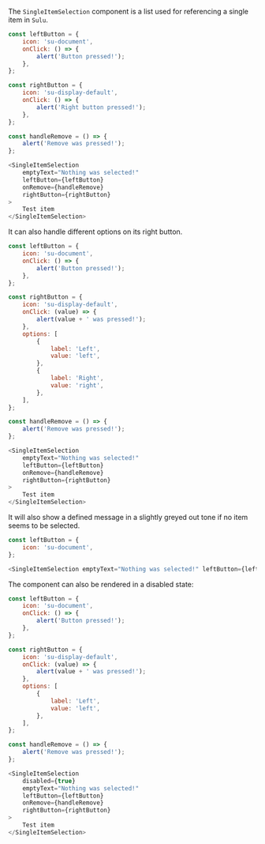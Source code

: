 The `SingleItemSelection` component is a list used for referencing a single item in `Sulu`.

```javascript
const leftButton = {
    icon: 'su-document',
    onClick: () => {
        alert('Button pressed!');
    },
};

const rightButton = {
    icon: 'su-display-default',
    onClick: () => {
        alert('Right button pressed!');
    },
};

const handleRemove = () => {
    alert('Remove was pressed!');
};

<SingleItemSelection
    emptyText="Nothing was selected!"
    leftButton={leftButton}
    onRemove={handleRemove}
    rightButton={rightButton}
>
    Test item
</SingleItemSelection>
```

It can also handle different options on its right button.

```javascript
const leftButton = {
    icon: 'su-document',
    onClick: () => {
        alert('Button pressed!');
    },
};

const rightButton = {
    icon: 'su-display-default',
    onClick: (value) => {
        alert(value + ' was pressed!');
    },
    options: [
        {
            label: 'Left',
            value: 'left',
        },
        {
            label: 'Right',
            value: 'right',
        },
    ],
};

const handleRemove = () => {
    alert('Remove was pressed!');
};

<SingleItemSelection
    emptyText="Nothing was selected!"
    leftButton={leftButton}
    onRemove={handleRemove}
    rightButton={rightButton}
>
    Test item
</SingleItemSelection>
```

It will also show a defined message in a slightly greyed out tone if no item seems to be selected.

```javascript
const leftButton = {
    icon: 'su-document',
};

<SingleItemSelection emptyText="Nothing was selected!" leftButton={leftButton} />
```

The component can also be rendered in a disabled state:

```javascript
const leftButton = {
    icon: 'su-document',
    onClick: () => {
        alert('Button pressed!');
    },
};

const rightButton = {
    icon: 'su-display-default',
    onClick: (value) => {
        alert(value + ' was pressed!');
    },
    options: [
        {
            label: 'Left',
            value: 'left',
        },
    ],
};

const handleRemove = () => {
    alert('Remove was pressed!');
};

<SingleItemSelection
    disabled={true}
    emptyText="Nothing was selected!"
    leftButton={leftButton}
    onRemove={handleRemove}
    rightButton={rightButton}
>
    Test item
</SingleItemSelection>
```
